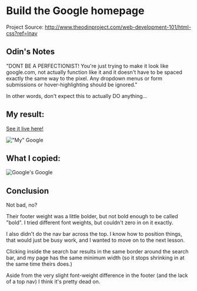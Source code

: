 # Build the Google homepage

Project Source: http://www.theodinproject.com/web-development-101/html-css?ref=lnav

## Odin's Notes

"DONT BE A PERFECTIONIST! You're just trying to make it look like google.com, not actually function like it and it doesn't have to be spaced exactly the same way to the pixel. Any dropdown menus or form submissions or hover-highlighting should be ignored."

In other words, don't expect this to actually DO anything...

## My result:

[See it live here!](http://htmlpreview.github.io/?https://github.com/craftykate/odin-project/blob/master/ch02_google_homepage/index.html)

!["My" Google](https://github.com/craftykate/odin-project/blob/master/ch02_google_homepage/img/mine.jpg)

## What I copied:

![Google's Google](https://github.com/craftykate/odin-project/blob/master/ch02_google_homepage/img/theirs.jpg)

## Conclusion

Not bad, no? 

Their footer weight was a little bolder, but not bold enough to be called "bold". I tried different font weights, but couldn't zero in on it exactly.

I also didn't do the nav bar across the top. I know how to position things, that would just be busy work, and I wanted to move on to the next lesson. 

Clicking inside the search bar results in the same border around the search bar, and my page has the same minimum width (so it stops shrinking in at the same time theirs does.)

Aside from the very slight font-weight difference in the footer (and the lack of a top nav) I think it's pretty dead on. 